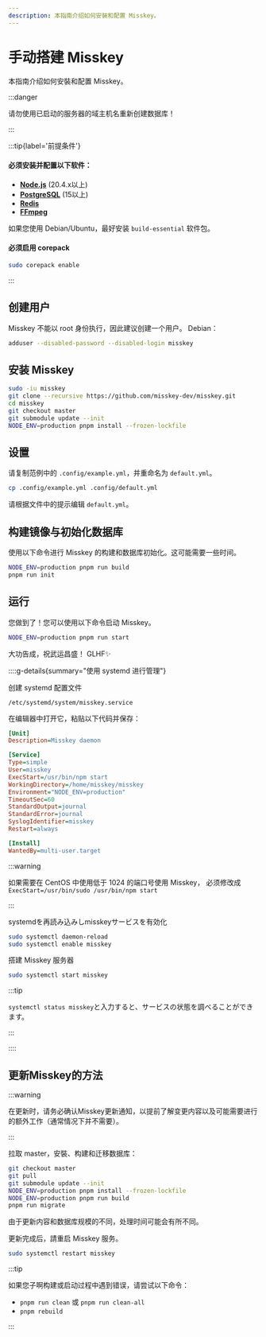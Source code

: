 ```yaml
---
description: 本指南介绍如何安裝和配置 Misskey。
---
```


# 手动搭建 Misskey

本指南介绍如何安裝和配置 Misskey。

:::danger

请勿使用已启动的服务器的域主机名重新创建数据库！

:::

:::tip{label='前提条件'}

#### 必须安装并配置以下软件：

- **[Node.js](https://nodejs.org/en/)** (20.4.x以上)
- **[PostgreSQL](https://www.postgresql.org/)** (15以上)
- **[Redis](https://redis.io/)**
- **[FFmpeg](https://www.ffmpeg.org/)**

如果您使用 Debian/Ubuntu，最好安装 `build-essential` 软件包。

#### 必须启用 corepack

```sh
sudo corepack enable
```

:::

## 创建用户

Misskey 不能以 root 身份执行，因此建议创建一个用户。
Debian：

```sh
adduser --disabled-password --disabled-login misskey
```

## 安装 Misskey

```sh
sudo -iu misskey
git clone --recursive https://github.com/misskey-dev/misskey.git
cd misskey
git checkout master
git submodule update --init
NODE_ENV=production pnpm install --frozen-lockfile
```

## 设置

请复制范例中的 `.config/example.yml`，并重命名为 `default.yml`。

```sh
cp .config/example.yml .config/default.yml
```

请根据文件中的提示编辑 `default.yml`。

## 构建镜像与初始化数据库

使用以下命令进行 Misskey 的构建和数据库初始化。这可能需要一些时间。

```sh
NODE_ENV=production pnpm run build
pnpm run init
```

## 运行

您做到了！您可以使用以下命令启动 Misskey。

```sh
NODE_ENV=production pnpm run start
```

大功告成，祝武运昌盛！
GLHF✨

::::g-details{summary="使用 systemd 进行管理"}

创建 systemd 配置文件

`/etc/systemd/system/misskey.service`

在编辑器中打开它，粘贴以下代码并保存：

```ini
[Unit]
Description=Misskey daemon

[Service]
Type=simple
User=misskey
ExecStart=/usr/bin/npm start
WorkingDirectory=/home/misskey/misskey
Environment="NODE_ENV=production"
TimeoutSec=60
StandardOutput=journal
StandardError=journal
SyslogIdentifier=misskey
Restart=always

[Install]
WantedBy=multi-user.target
```

:::warning

如果需要在 CentOS 中使用低于 1024 的端口号使用 Misskey，
必须修改成 `ExecStart=/usr/bin/sudo /usr/bin/npm start`

:::

systemdを再読み込みしmisskeyサービスを有効化

```sh
sudo systemctl daemon-reload
sudo systemctl enable misskey
```

搭建 Misskey 服务器

```sh
sudo systemctl start misskey
```

:::tip

`systemctl status misskey`と入力すると、サービスの状態を調べることができます。

:::

::::

## 更新Misskey的方法

:::warning

在更新时，请务必确认Misskey更新通知，以提前了解变更内容以及可能需要进行的额外工作（通常情况下并不需要）。

:::

拉取 master，安裝、构建和迁移数据库：

```sh
git checkout master
git pull
git submodule update --init
NODE_ENV=production pnpm install --frozen-lockfile
NODE_ENV=production pnpm run build
pnpm run migrate
```

由于更新内容和数据库规模的不同，处理时间可能会有所不同。

更新完成后，請重启 Misskey 服务。

```sh
sudo systemctl restart misskey
```

:::tip

如果您子啊构建或启动过程中遇到错误，请尝试以下命令：

- `pnpm run clean` 或 `pnpm run clean-all`
- `pnpm rebuild`

:::
